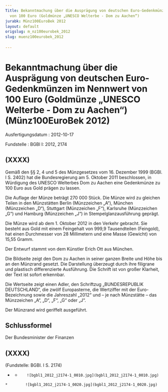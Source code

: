 ```yaml
---
Title: Bekanntmachung über die Ausprägung von deutschen Euro-Gedenkmünzen im Nennwert
  von 100 Euro (Goldmünze „UNESCO Welterbe - Dom zu Aachen“)
jurabk: Münz100EuroBek 2012
layout: default
origslug: m_nz100eurobek_2012
slug: muenz100eurobek_2012

---
```


# Bekanntmachung über die Ausprägung von deutschen Euro-Gedenkmünzen im Nennwert von 100 Euro (Goldmünze „UNESCO Welterbe - Dom zu Aachen“) (Münz100EuroBek 2012)

Ausfertigungsdatum
:   2012-10-17

Fundstelle
:   BGBl I: 2012, 2174


## (XXXX)

Gemäß den §§ 2, 4 und 5 des Münzgesetzes vom 16. Dezember 1999 (BGBl.
I S. 2402) hat die Bundesregierung am 5. Oktober 2011 beschlossen, in
Würdigung des UNESCO Welterbes Dom zu Aachen eine Gedenkmünze zu 100
Euro aus Gold prägen zu lassen.

Die Auflage der Münze beträgt 270 000 Stück. Die Münze wird zu
gleichen Teilen in den Münzstätten Berlin (Münzzeichen „A“), München
(Münzzeichen „D“), Stuttgart (Münzzeichen „F“), Karlsruhe (Münzzeichen
„G“) und Hamburg (Münzzeichen „J“) in Stempelglanzausführung geprägt.

Die Münze wird ab dem 1. Oktober 2012 in den Verkehr gebracht. Sie
besteht aus Gold mit einem Feingehalt von 999,9 Tausendteilen
(Feingold), hat einen Durchmesser von 28 Millimetern und eine Masse
(Gewicht) von 15,55 Gramm.

Der Entwurf stammt von dem Künstler Erich Ott aus München.

Die Bildseite zeigt den Dom zu Aachen in seiner ganzen Breite und Höhe
bis an den Münzrand gesetzt. Die Darstellung überzeugt durch ihre
filigrane und plastisch differenzierte Ausführung. Die Schrift ist von
großer Klarheit, der Text ist sofort erkennbar.

Die Wertseite zeigt einen Adler, den Schriftzug „BUNDESREPUBLIK
DEUTSCHLAND“, die zwölf Europasterne, die Wertziffer mit der Euro-
Bezeichnung sowie die Jahreszahl „2012“ und – je nach Münzstätte – das
Münzzeichen „A“, „D“, „F“, „G“ oder „J“.

Der Münzrand wird geriffelt ausgeführt.


## Schlussformel

Der Bundesminister der Finanzen


## (XXXX)

(Fundstelle: BGBl. I S. 2174)


*    *        ![bgbl1_2012_j2174-1_0010.jpg](bgbl1_2012_j2174-1_0010.jpg)
    *        ![bgbl1_2012_j2174-1_0020.jpg](bgbl1_2012_j2174-1_0020.jpg)


